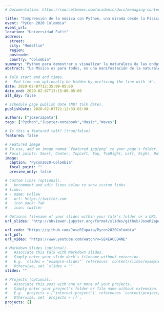 ```yaml
---
# Documentation: https://sourcethemes.com/academic/docs/managing-content/

title: "Comprensión de la música con Python, una mirada desde la Física y la Matemática"
event: "PyCon 2020 Colombia"
event_url:
location: "Universidad Eafit"
address:
  street:
  city: "Medellin"
  region:
  postcode:
  country: "Colombia"
summary: "Python para demostrar y visualizar la naturaleza de las ondas del sonido, la relación entre diferentes notas y como se unen para crear la Armonía Musical desde la Física y la Matemática"
abstract: "La Música es para todos, es una manifestación de la naturaleza. En esta charla entenderemos por que los sonidos son agradables o desagradables, y con el conocimiento básico todos podemos crear melodías y acordes comprendiendo como funciona la armonía musical básica desde la física y las matemáticas. Utilizaremos Python para demostrar y visualizar como es la naturaleza de las ondas del sonido, la relación entre diferentes notas y como se unen para crear la Armonía Musical."

# Talk start and end times.
#   End time can optionally be hidden by prefixing the line with `#`.
date: 2020-02-07T12:35:00-05:00
date_end: 2020-02-07T13:15:00-05:00
all_day: false

# Schedule page publish date (NOT talk date).
publishDate: 2020-02-07T21:12:33-05:00

authors: ["joserzapata"]
tags: ["Python","Jupyter-notebook","Music","Waves"]

# Is this a featured talk? (true/false)
featured: false

# Featured image
# To use, add an image named `featured.jpg/png` to your page's folder. 
# Focal points: Smart, Center, TopLeft, Top, TopRight, Left, Right, BottomLeft, Bottom, BottomRight.
image:
  caption: "Pycon2020-Colombia"
  focal_point: ""
  preview_only: false

# Custom links (optional).
#   Uncomment and edit lines below to show custom links.
# links:
# - name: Follow
#   url: https://twitter.com
#   icon_pack: fab
#   icon: twitter

# Optional filename of your slides within your talk's folder or a URL.
url_slides: "http://nbviewer.jupyter.org/format/slides/github/JoseRZapata/Pycon2020Colombia/blob/master/Pycon2020_Musica_Python.ipynb"

url_code: "https://github.com/JoseRZapata/Pycon2020Colombia"
url_pdf:
url_video: "https://www.youtube.com/watch?v=SE4EACCD4NE"

# Markdown Slides (optional).
#   Associate this talk with Markdown slides.
#   Simply enter your slide deck's filename without extension.
#   E.g. `slides = "example-slides"` references `content/slides/example-slides.md`.
#   Otherwise, set `slides = ""`.
slides: ""

# Projects (optional).
#   Associate this post with one or more of your projects.
#   Simply enter your project's folder or file name without extension.
#   E.g. `projects = ["internal-project"]` references `content/project/deep-learning/index.md`.
#   Otherwise, set `projects = []`.
projects: []
---
```

